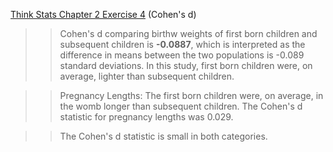 [Think Stats Chapter 2 Exercise 4](http://greenteapress.com/thinkstats2/html/thinkstats2003.html#toc24) (Cohen's d)

>> Cohen's d comparing birthw weights of first born children and subsequent children is **-0.0887**, which is interpreted as the difference in means between the two populations is -0.089 standard deviations. In this study, first born children were, on average, lighter than subsequent children. 

>> Pregnancy Lengths: The first born children were, on average, in the womb longer than subsequent children. The Cohen's d statistic for pregnancy lengths was 0.029. 

>> The Cohen's d statistic is small in both categories. 
